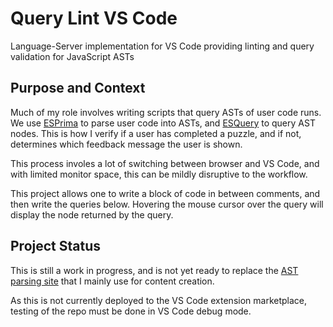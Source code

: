 # Query Lint VS Code
Language-Server implementation for VS Code providing linting and query validation for JavaScript ASTs

## Purpose and Context
Much of my role involves writing scripts that query ASTs of user code runs.
We use [ESPrima](https://esprima.org/) to parse user code into ASTs, and [ESQuery](https://github.com/estools/esquery)
to query AST nodes. This is how I verify if a user has completed a puzzle, and if not, determines which feedback message
the user is shown.

This process involes a lot of switching between browser and VS Code, and with limited monitor space, this can be
mildly disruptive to the workflow.

This project allows one to write a block of code in between comments, and then write the queries below.
Hovering the mouse cursor over the query will display the node returned by the query.

## Project Status

This is still a work in progress, and is not yet ready to replace the [AST parsing site](https://bcorman.github.io/esquery-training/)
that I mainly use for content creation.

As this is not currently deployed to the VS Code extension marketplace, testing of the repo must be done in VS Code debug mode.
